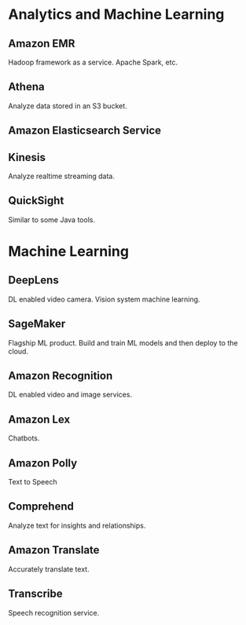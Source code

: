 # Analytics and Machine Learning

## Amazon EMR
Hadoop framework as a service. Apache Spark, etc.

## Athena
Analyze data stored in an S3 bucket.

## Amazon Elasticsearch Service


## Kinesis
Analyze realtime streaming data.

## QuickSight
Similar to some Java tools.

# Machine Learning

## DeepLens
DL enabled video camera. Vision system machine learning.

## SageMaker
Flagship ML product. Build and train ML models and then deploy to the cloud.

## Amazon Recognition
DL enabled video and image services.

## Amazon Lex
Chatbots.

## Amazon Polly
Text to Speech

## Comprehend
Analyze text for insights and relationships.

## Amazon Translate
Accurately translate text.

## Transcribe
Speech recognition service.
